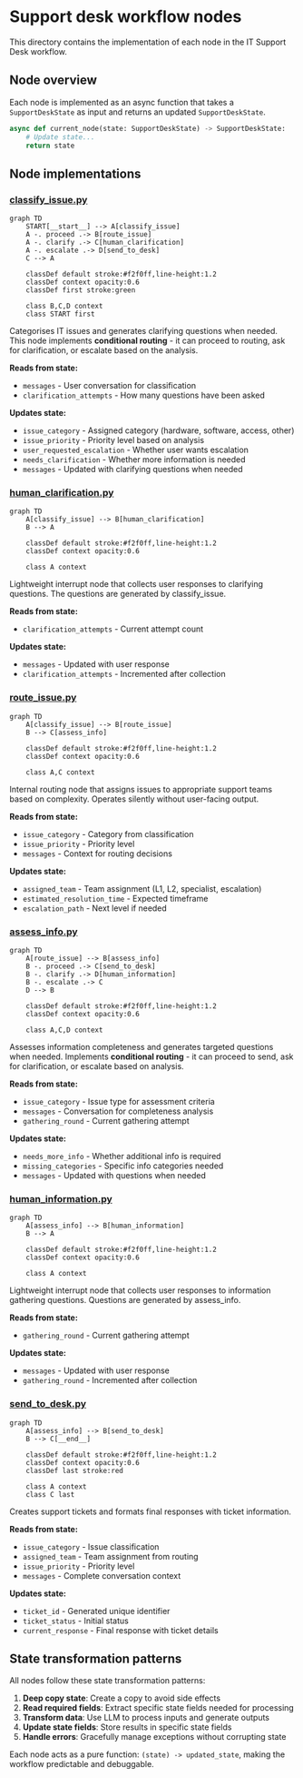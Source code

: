 # Support desk workflow nodes

This directory contains the implementation of each node in the IT Support Desk workflow.

## Node overview

Each node is implemented as an async function that takes a `SupportDeskState` as input and returns an updated `SupportDeskState`.

```python
async def current_node(state: SupportDeskState) -> SupportDeskState:
    # Update state...
    return state
```

## Node implementations

### [classify_issue.py](classify_issue.py)

```mermaid
graph TD
    START[__start__] --> A[classify_issue]
    A -. proceed .-> B[route_issue]
    A -. clarify .-> C[human_clarification]
    A -. escalate .-> D[send_to_desk]
    C --> A
    
    classDef default stroke:#f2f0ff,line-height:1.2
    classDef context opacity:0.6
    classDef first stroke:green
    
    class B,C,D context
    class START first
```

Categorises IT issues and generates clarifying questions when needed. This node implements **conditional routing** - it can proceed to routing, ask for clarification, or escalate based on the analysis.

**Reads from state:**
- `messages` - User conversation for classification
- `clarification_attempts` - How many questions have been asked

**Updates state:**
- `issue_category` - Assigned category (hardware, software, access, other)
- `issue_priority` - Priority level based on analysis
- `user_requested_escalation` - Whether user wants escalation
- `needs_clarification` - Whether more information is needed
- `messages` - Updated with clarifying questions when needed

### [human_clarification.py](human_clarification.py)

```mermaid
graph TD
    A[classify_issue] --> B[human_clarification]
    B --> A
    
    classDef default stroke:#f2f0ff,line-height:1.2
    classDef context opacity:0.6
    
    class A context
```

Lightweight interrupt node that collects user responses to clarifying questions. The questions are generated by classify_issue.

**Reads from state:**
- `clarification_attempts` - Current attempt count

**Updates state:**
- `messages` - Updated with user response
- `clarification_attempts` - Incremented after collection

### [route_issue.py](route_issue.py)

```mermaid
graph TD
    A[classify_issue] --> B[route_issue]
    B --> C[assess_info]
    
    classDef default stroke:#f2f0ff,line-height:1.2
    classDef context opacity:0.6
    
    class A,C context
```

Internal routing node that assigns issues to appropriate support teams based on complexity. Operates silently without user-facing output.

**Reads from state:**
- `issue_category` - Category from classification
- `issue_priority` - Priority level
- `messages` - Context for routing decisions

**Updates state:**
- `assigned_team` - Team assignment (L1, L2, specialist, escalation)
- `estimated_resolution_time` - Expected timeframe
- `escalation_path` - Next level if needed

### [assess_info.py](assess_info.py)

```mermaid
graph TD
    A[route_issue] --> B[assess_info]
    B -. proceed .-> C[send_to_desk]
    B -. clarify .-> D[human_information]
    B -. escalate .-> C
    D --> B
    
    classDef default stroke:#f2f0ff,line-height:1.2
    classDef context opacity:0.6
    
    class A,C,D context
```

Assesses information completeness and generates targeted questions when needed. Implements **conditional routing** - it can proceed to send, ask for clarification, or escalate based on analysis.

**Reads from state:**
- `issue_category` - Issue type for assessment criteria
- `messages` - Conversation for completeness analysis
- `gathering_round` - Current gathering attempt

**Updates state:**
- `needs_more_info` - Whether additional info is required
- `missing_categories` - Specific info categories needed
- `messages` - Updated with questions when needed

### [human_information.py](human_information.py)

```mermaid
graph TD
    A[assess_info] --> B[human_information]
    B --> A
    
    classDef default stroke:#f2f0ff,line-height:1.2
    classDef context opacity:0.6
    
    class A context
```

Lightweight interrupt node that collects user responses to information gathering questions. Questions are generated by assess_info.

**Reads from state:**
- `gathering_round` - Current gathering attempt

**Updates state:**
- `messages` - Updated with user response
- `gathering_round` - Incremented after collection

### [send_to_desk.py](send_to_desk.py)

```mermaid
graph TD
    A[assess_info] --> B[send_to_desk]
    B --> C[__end__]
    
    classDef default stroke:#f2f0ff,line-height:1.2
    classDef context opacity:0.6
    classDef last stroke:red
    
    class A context
    class C last
```

Creates support tickets and formats final responses with ticket information.

**Reads from state:**
- `issue_category` - Issue classification
- `assigned_team` - Team assignment from routing
- `issue_priority` - Priority level
- `messages` - Complete conversation context

**Updates state:**
- `ticket_id` - Generated unique identifier
- `ticket_status` - Initial status
- `current_response` - Final response with ticket details

## State transformation patterns

All nodes follow these state transformation patterns:

1. **Deep copy state**: Create a copy to avoid side effects
2. **Read required fields**: Extract specific state fields needed for processing
3. **Transform data**: Use LLM to process inputs and generate outputs
4. **Update state fields**: Store results in specific state fields
5. **Handle errors**: Gracefully manage exceptions without corrupting state

Each node acts as a pure function: `(state) -> updated_state`, making the workflow predictable and debuggable.
